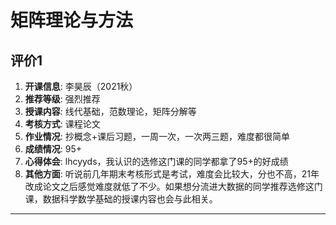 # 矩阵理论与方法

## 评价1

1. **开课信息**: 李昊辰（2021秋）
2. **推荐等级**: 强烈推荐
3. **授课内容**: 线代基础，范数理论，矩阵分解等
4. **考核方式**: 课程论文
5. **作业情况**: 抄概念+课后习题，一周一次，一次两三题，难度都很简单
6. **成绩情况**: 95+
7. **心得体会**: lhcyyds，我认识的选修这门课的同学都拿了95+的好成绩
8. **其他方面**: 听说前几年期末考核形式是考试，难度会比较大，分也不高，21年改成论文之后感觉难度就低了不少。如果想分流进大数据的同学推荐选修这门课，数据科学数学基础的授课内容也会与此相关。

---